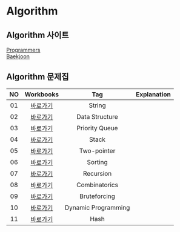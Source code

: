 # Algorithm

## Algorithm 사이트
[Programmers](https://programmers.co.kr/learn/challenges) <br/>
[Baekjoon](https://www.acmicpc.net/) <br/>

## Algorithm 문제집
|<center>NO|<center>Workbooks|<center>Tag|<center>Explanation|
|:---:|:---:|:---:|:---:|
|01|[바로가기](https://github.com/yyoooona/Coding-Test-Study/tree/main/String)|String||
|02|[바로가기](https://github.com/yyoooona/Coding-Test-Study/tree/main/Data%20Structure)|Data Structure||
|03|[바로가기](https://github.com/yyoooona/Coding-Test-Study/tree/main/Priority%20Queue)|Priority Queue||
|04|[바로가기](https://github.com/yyoooona/Coding-Test-Study/tree/main/Stack)|Stack||
|05|[바로가기](https://github.com/yyoooona/Coding-Test-Study/tree/main/Two-pointer)|Two-pointer||
|06|[바로가기](https://github.com/yyoooona/Coding-Test-Study/tree/main/Sorting)|Sorting||
|07|[바로가기](https://github.com/yyoooona/Coding-Test-Study/tree/main/Recursion)|Recursion||
|08|[바로가기](https://github.com/yyoooona/Coding-Test-Study/tree/main/Combinatorics)|Combinatorics||
|09|[바로가기](https://github.com/yyoooona/Coding-Test-Study/tree/main/Bruteforcing)|Bruteforcing||
|10|[바로가기](https://github.com/yyoooona/Coding-Test-Study/tree/main/Dynamic%20Programming)|Dynamic Programming||
|11|[바로가기](https://github.com/yyoooona/Coding-Test-Study/tree/main/Hash)|Hash||

